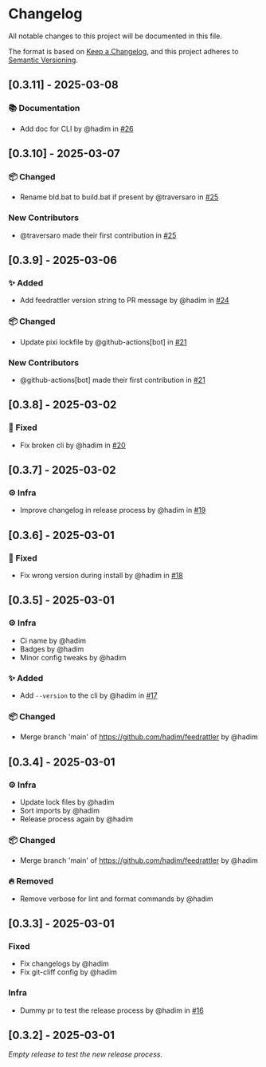 <!-- markdownlint-disable MD024 -->
<!-- markdownlint-disable MD012 -->
<!-- markdownlint-disable MD034 -->

# Changelog

All notable changes to this project will be documented in this file.

The format is based on [Keep a Changelog](https://keepachangelog.com/en/1.0.0/),
and this project adheres to [Semantic Versioning](https://semver.org/spec/v2.0.0.html).

## [0.3.11] - 2025-03-08

### 📚 Documentation

- Add doc for CLI by @hadim in [#26](https://github.com/hadim/feedrattler/pull/26)


## [0.3.10] - 2025-03-07

### 📦 Changed

- Rename bld.bat to build.bat if present by @traversaro in [#25](https://github.com/hadim/feedrattler/pull/25)

### New Contributors

- @traversaro made their first contribution in [#25](https://github.com/hadim/feedrattler/pull/25)

## [0.3.9] - 2025-03-06

### ✨ Added

- Add feedrattler version string to PR message by @hadim in [#24](https://github.com/hadim/feedrattler/pull/24)

### 📦 Changed

- Update pixi lockfile by @github-actions[bot] in [#21](https://github.com/hadim/feedrattler/pull/21)

### New Contributors

- @github-actions[bot] made their first contribution in [#21](https://github.com/hadim/feedrattler/pull/21)

## [0.3.8] - 2025-03-02

### 🐛 Fixed

- Fix broken cli by @hadim in [#20](https://github.com/hadim/feedrattler/pull/20)


## [0.3.7] - 2025-03-02

### ⚙️ Infra

- Improve changelog in release process by @hadim in [#19](https://github.com/hadim/feedrattler/pull/19)


## [0.3.6] - 2025-03-01

### 🐛 Fixed

- Fix wrong version during install by @hadim in [#18](https://github.com/hadim/feedrattler/pull/18)

## [0.3.5] - 2025-03-01

### ⚙️ Infra

- Ci name by @hadim
- Badges by @hadim
- Minor config tweaks by @hadim

### ✨ Added

- Add `--version` to the cli by @hadim in [#17](https://github.com/hadim/feedrattler/pull/17)

### 📦 Changed

- Merge branch 'main' of https://github.com/hadim/feedrattler by @hadim

## [0.3.4] - 2025-03-01

### ⚙️ Infra

- Update lock files by @hadim
- Sort imports by @hadim
- Release process again by @hadim

### 📦 Changed

- Merge branch 'main' of https://github.com/hadim/feedrattler by @hadim

### 🔥 Removed

- Remove verbose for lint and format commands by @hadim

## [0.3.3] - 2025-03-01

### Fixed

- Fix changelogs by @hadim
- Fix git-cliff config by @hadim

### Infra

- Dummy pr to test the release process by @hadim in [#16](https://github.com/hadim/feedrattler/pull/16)

## [0.3.2] - 2025-03-01

_Empty release to test the new release process._
